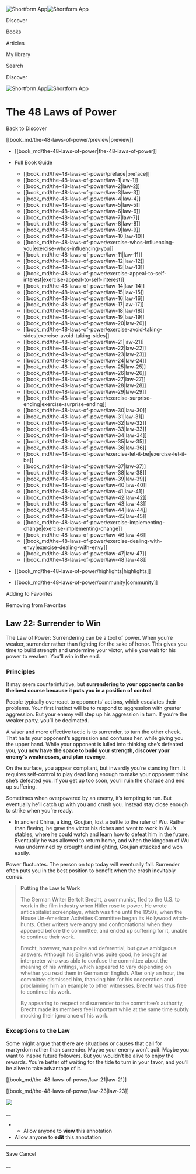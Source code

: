 ![Shortform App](/img/logo.36a2399e.svg)![Shortform App](/img/logo-dark.70c1b072.svg)

Discover

Books

Articles

My library

Search

Discover

![Shortform App](/img/logo.36a2399e.svg)![Shortform App](/img/logo-dark.70c1b072.svg)

# The 48 Laws of Power

Back to Discover

[[book_md/the-48-laws-of-power/preview|preview]]

  * [[book_md/the-48-laws-of-power|the-48-laws-of-power]]
  * Full Book Guide

    * [[book_md/the-48-laws-of-power/preface|preface]]
    * [[book_md/the-48-laws-of-power/law-1|law-1]]
    * [[book_md/the-48-laws-of-power/law-2|law-2]]
    * [[book_md/the-48-laws-of-power/law-3|law-3]]
    * [[book_md/the-48-laws-of-power/law-4|law-4]]
    * [[book_md/the-48-laws-of-power/law-5|law-5]]
    * [[book_md/the-48-laws-of-power/law-6|law-6]]
    * [[book_md/the-48-laws-of-power/law-7|law-7]]
    * [[book_md/the-48-laws-of-power/law-8|law-8]]
    * [[book_md/the-48-laws-of-power/law-9|law-9]]
    * [[book_md/the-48-laws-of-power/law-10|law-10]]
    * [[book_md/the-48-laws-of-power/exercise-whos-influencing-you|exercise-whos-influencing-you]]
    * [[book_md/the-48-laws-of-power/law-11|law-11]]
    * [[book_md/the-48-laws-of-power/law-12|law-12]]
    * [[book_md/the-48-laws-of-power/law-13|law-13]]
    * [[book_md/the-48-laws-of-power/exercise-appeal-to-self-interest|exercise-appeal-to-self-interest]]
    * [[book_md/the-48-laws-of-power/law-14|law-14]]
    * [[book_md/the-48-laws-of-power/law-15|law-15]]
    * [[book_md/the-48-laws-of-power/law-16|law-16]]
    * [[book_md/the-48-laws-of-power/law-17|law-17]]
    * [[book_md/the-48-laws-of-power/law-18|law-18]]
    * [[book_md/the-48-laws-of-power/law-19|law-19]]
    * [[book_md/the-48-laws-of-power/law-20|law-20]]
    * [[book_md/the-48-laws-of-power/exercise-avoid-taking-sides|exercise-avoid-taking-sides]]
    * [[book_md/the-48-laws-of-power/law-21|law-21]]
    * [[book_md/the-48-laws-of-power/law-22|law-22]]
    * [[book_md/the-48-laws-of-power/law-23|law-23]]
    * [[book_md/the-48-laws-of-power/law-24|law-24]]
    * [[book_md/the-48-laws-of-power/law-25|law-25]]
    * [[book_md/the-48-laws-of-power/law-26|law-26]]
    * [[book_md/the-48-laws-of-power/law-27|law-27]]
    * [[book_md/the-48-laws-of-power/law-28|law-28]]
    * [[book_md/the-48-laws-of-power/law-29|law-29]]
    * [[book_md/the-48-laws-of-power/exercise-surprise-ending|exercise-surprise-ending]]
    * [[book_md/the-48-laws-of-power/law-30|law-30]]
    * [[book_md/the-48-laws-of-power/law-31|law-31]]
    * [[book_md/the-48-laws-of-power/law-32|law-32]]
    * [[book_md/the-48-laws-of-power/law-33|law-33]]
    * [[book_md/the-48-laws-of-power/law-34|law-34]]
    * [[book_md/the-48-laws-of-power/law-35|law-35]]
    * [[book_md/the-48-laws-of-power/law-36|law-36]]
    * [[book_md/the-48-laws-of-power/exercise-let-it-be|exercise-let-it-be]]
    * [[book_md/the-48-laws-of-power/law-37|law-37]]
    * [[book_md/the-48-laws-of-power/law-38|law-38]]
    * [[book_md/the-48-laws-of-power/law-39|law-39]]
    * [[book_md/the-48-laws-of-power/law-40|law-40]]
    * [[book_md/the-48-laws-of-power/law-41|law-41]]
    * [[book_md/the-48-laws-of-power/law-42|law-42]]
    * [[book_md/the-48-laws-of-power/law-43|law-43]]
    * [[book_md/the-48-laws-of-power/law-44|law-44]]
    * [[book_md/the-48-laws-of-power/law-45|law-45]]
    * [[book_md/the-48-laws-of-power/exercise-implementing-change|exercise-implementing-change]]
    * [[book_md/the-48-laws-of-power/law-46|law-46]]
    * [[book_md/the-48-laws-of-power/exercise-dealing-with-envy|exercise-dealing-with-envy]]
    * [[book_md/the-48-laws-of-power/law-47|law-47]]
    * [[book_md/the-48-laws-of-power/law-48|law-48]]
  * [[book_md/the-48-laws-of-power/highlights|highlights]]
  * [[book_md/the-48-laws-of-power/community|community]]



Adding to Favorites 

Removing from Favorites 

## Law 22: Surrender to Win

The Law of Power: Surrendering can be a tool of power. When you’re weaker, surrender rather than fighting for the sake of honor. This gives you time to build strength and undermine your victor, while you wait for his power to weaken. You’ll win in the end.

### Principles

It may seem counterintuitive, but **surrendering to your opponents can be the best course because it puts you in a position of control**.

People typically overreact to opponents’ actions, which escalates their problems. Your first instinct will be to respond to aggression with greater aggression. But your enemy will step up his aggression in turn. If you’re the weaker party, you’ll be decimated.

A wiser and more effective tactic is to surrender, to turn the other cheek. That halts your opponent’s aggression and confuses her, while giving you the upper hand. While your opponent is lulled into thinking she’s defeated you, **you now have the space to build your strength, discover your enemy’s weaknesses, and plan revenge**.

On the surface, you appear compliant, but inwardly you’re standing firm. It requires self-control to play dead long enough to make your opponent think she’s defeated you. If you get up too soon, you’ll ruin the charade and end up suffering.

Sometimes when overpowered by an enemy, it’s tempting to run. But eventually he’ll catch up with you and crush you. Instead stay close enough to strike when you’re ready.

  * In ancient China, a king, Goujian, lost a battle to the ruler of Wu. Rather than fleeing, he gave the victor his riches and went to work in Wu’s stables, where he could watch and learn how to defeat him in the future. Eventually he was allowed to return home, and when the kingdom of Wu was undermined by drought and infighting, Goujian attacked and won easily.



Power fluctuates. The person on top today will eventually fall. Surrender often puts you in the best position to benefit when the crash inevitably comes.

> **Putting the Law to Work**
> 
> The German Writer Bertolt Brecht, a communist, fled to the U.S. to work in the film industry when Hitler rose to power. He wrote anticapitalist screenplays, which was fine until the 1950s, when the House Un-American Activities Committee began its Hollywood witch-hunts. Other writers were angry and confrontational when they appeared before the committee, and ended up suffering for it, unable to continue their work.
> 
> Brecht, however, was polite and deferential, but gave ambiguous answers. Although his English was quite good, he brought an interpreter who was able to confuse the committee about the meaning of his writings, which appeared to vary depending on whether you read them in German or English. After only an hour, the committee dismissed him, thanking him for his cooperation and proclaiming him an example to other witnesses. Brecht was thus free to continue his work.
> 
> By appearing to respect and surrender to the committee’s authority, Brecht made its members feel important while at the same time subtly mocking their ignorance of his work.

### Exceptions to the Law

Some might argue that there are situations or causes that call for martyrdom rather than surrender. Maybe your enemy won’t quit. Maybe you want to inspire future followers. But you wouldn’t be alive to enjoy the rewards. You’re better off waiting for the tide to turn in your favor, and you’ll be alive to take advantage of it.

[[book_md/the-48-laws-of-power/law-21|law-21]]

[[book_md/the-48-laws-of-power/law-23|law-23]]

![](https://bat.bing.com/action/0?ti=56018282&Ver=2&mid=caac39ee-ca41-4f42-8e28-4e7f260541d6&sid=1711133063fa11eebdec89a8b8ae3bbc&vid=171147a063fa11eea7440fcfeb230d96&vids=0&msclkid=N&pi=0&lg=en-US&sw=800&sh=600&sc=24&nwd=1&tl=Shortform%20%7C%20Book&p=https%3A%2F%2Fwww.shortform.com%2Fapp%2Fbook%2Fthe-48-laws-of-power%2Flaw-22&r=&lt=415&evt=pageLoad&sv=1&rn=696039)

__

  *   * Allow anyone to **view** this annotation
  * Allow anyone to **edit** this annotation



* * *

Save Cancel

__



